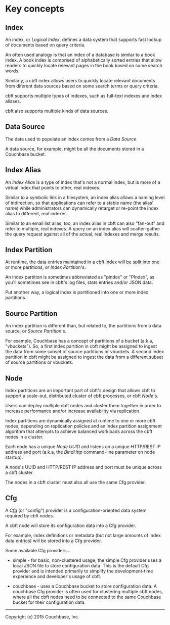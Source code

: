 # Key concepts

## Index

An index, or _Logical Index_, defines a data system that supports fast
lookup of documents based on query criteria.

An often used analogy is that an index of a database is similar to a
book index.  A book index is comprised of alphabetically sorted
entries that allow readers to quickly locate relevant pages in the
book based on some search words.

Similarly, a cbft index allows users to quickly locate relevant
documents from diferent data sources based on some search terms or
query criteria.

cbft supports multiple types of indexes, such as full-text indexes
and index aliases.

cbft also supports multiple kinds of data sources.

## Data Source

The data used to populate an index comes from a _Data Source_.

A data source, for example, might be all the documents stored in a
Couchbase bucket.

## Index Alias

An _Index Alias_ is a type of index that's not a normal index, but is
more of a virtual index that points to other, real indexes.

Similar to a symbolic link in a filesystem, an index alias allows a
naming level of indirection, so that applications can refer to a
stable name (the alias' name) while administrators can dynamically
retarget or re-point the index alias to different, real indexes.

Similar to an email list alias, too, an index alias in cbft can also
"fan-out" and refer to multiple, real indexes.  A query on an index
alias will scatter-gather the query request against all of the actual,
real indexes and merge results.

## Index Partition

At runtime, the data entries maintained in a cbft index will be split
into one or more partitions, or _Index Partition_'s.

An index partition is sometimes abbreviated as "pindex" or "PIndex",
as you'll sometimes see in cbft's log files, stats entries and/or JSON
data.

Put another way, a logical index is partitioned into one or more index
partitions.

## Source Partition

An index partition is different than, but related to, the partitions
from a data source, or _Source Partition_'s.

For example, Couchbase has a concept of partitions of a bucket (a.k.a,
"vbuckets").  So, a first index partition in cbft might be assigned to
ingest the data from some subset of source partitions or vbuckets.  A
second index partition in cbft might be assigned to ingest the data
from a different subset of source partitions or vbuckets.

## Node

Index partitions are an important part of cbft's design that allows
cbft to support a scale-out, distributed cluster of cbft processes, or
cbft _Node_'s.

Users can deploy multiple cbft nodes and cluster them together in
order to increase performance and/or increase availability via
replication.

Index partitions are dynamically assigned at runtime to one or more
cbft nodes, depending on replication policies and an index partition
assignment algorithm that attempts to achieve balanced workloads
across the cbft nodes in a cluster.

Each node has a unique _Node UUID_ and listens on a unique HTTP/REST
IP address and port (a.k.a, the _BindHttp_ command-line parameter on
node startup).

A node's UUID and HTTP/REST IP address and port must be unique across
a cbft cluster.

The nodes in a cbft cluster must also all use the same Cfg provider.

## Cfg

A _Cfg_ (or "config") provider is a configuration-oriented data system
required by cbft nodes.

A cbft node will store its configuration data into a Cfg provider.

For example, index definitions or metadata (but not large amounts of
index data entries) will be stored into a Cfg provider.

Some available Cfg providers...

- simple - for basic, non-clustered usage; the simple Cfg provider
  uses a local JSON file to store configuration data.  This is the
  default Cfg provider and is intended primarily to simplify the
  development-time experience and developer's usage of cbft.

- couchbase - uses a Couchbase bucket to store configuration data.  A
  couchbase Cfg provider is often used for clustering multiple cbft
  nodes, where all the cbft nodes need to be connected to the same
  Couchbase bucket for their configuration data.

---

Copyright (c) 2015 Couchbase, Inc.
